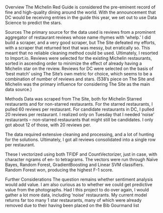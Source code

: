 Overview
The Michelin Red Guide is considered the pre-eminent record of fine and high-quality dining around the world. With the announcement that DC would be receiving entries in the guide this year, we set out to use Data Science to predict the stars.

Sources
The primary source for the data used is reviews from a prominent aggregator of restaurant reviews whose name rhymes with ‘whelp.’ I did build a scraper, and a very good scraper, but The Site defeated my efforts, with a scraper that returned text that was messy, but erratically so. This meant that no reliable cleaning method could be used. Ultimately, I resorted to Import.io.
Reviews were selected for the existing Michelin restaurants, sorted in ascending order to minimize the effect of already having a Michelin star on the review. Reviews for DC were selected on the basis of ‘best match’ using The Site’s own metric for choice, which seems to be a combination of number of reviews and stars. (538’s piece on The Site and Michelin was the primary influence for considering The Site as the main data source.)

Methods
Data was scraped from The Site, both for Michelin Starred restaurants and for non-starred restaurants. For the starred restaurants, I pulled 60 reviews per restaurant. For candidate restaurants in DC, I pulled 20 reviews per restaurant. I realized only on Tuesday that I needed ‘noise’ restaurants – non-starred restaurants that might still be candidates. I only got about 12 of those, with 20 reviews per.

The data required extensive cleaning and processing, and a lot of hunting for the solutions. Ultimately, I got all reviews consolidated into a single row per restaurant.

These I vectorized using both TFIDF and CountVectorizer, just in case, with character ngrams of en- to tetragrams.
The vectors were run through Naïve Bayes, Random Forest, GradientBoosting and Linear SVM classifiers. Random Forest won, producing the highest F-1 score.

Further Considerations
The question remains whether sentiment analysis would add value. I am also curious as to whether we could get predictive value from the photographs.
Had I this project to do over again, I would gather a lot more data, including ‘noise’ restaurants. My current model returns far too many 1 star restaurants, many of which were already removed due to their having been placed on the Bib Gourmand list
